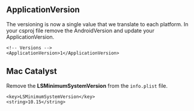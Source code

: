 ## ApplicationVersion 

The versioning is now a single value that we translate to each platform. In your csproj file remove the AndroidVersion and update your ApplicationVersion.

```
<!-- Versions -->
<ApplicationVersion>1</ApplicationVersion>
```

## Mac Catalyst 

Remove the **LSMinimumSystemVersion** from the `info.plist` file.

```
<key>LSMinimumSystemVersion</key>
<string>10.15</string>
```